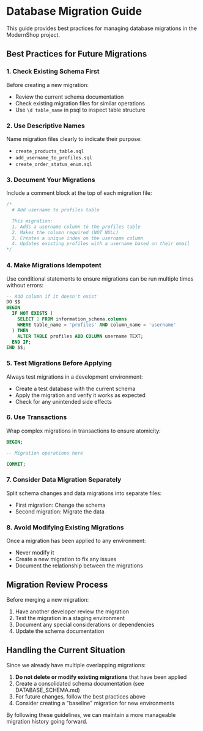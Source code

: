 # Database Migration Guide

This guide provides best practices for managing database migrations in the ModernShop project.

## Best Practices for Future Migrations

### 1. Check Existing Schema First

Before creating a new migration:
- Review the current schema documentation
- Check existing migration files for similar operations
- Use `\d table_name` in psql to inspect table structure

### 2. Use Descriptive Names

Name migration files clearly to indicate their purpose:
- `create_products_table.sql`
- `add_username_to_profiles.sql`
- `create_order_status_enum.sql`

### 3. Document Your Migrations

Include a comment block at the top of each migration file:

```sql
/*
  # Add username to profiles table

  This migration:
  1. Adds a username column to the profiles table
  2. Makes the column required (NOT NULL)
  3. Creates a unique index on the username column
  4. Updates existing profiles with a username based on their email
*/
```

### 4. Make Migrations Idempotent

Use conditional statements to ensure migrations can be run multiple times without errors:

```sql
-- Add column if it doesn't exist
DO $$ 
BEGIN
  IF NOT EXISTS (
    SELECT 1 FROM information_schema.columns 
    WHERE table_name = 'profiles' AND column_name = 'username'
  ) THEN
    ALTER TABLE profiles ADD COLUMN username TEXT;
  END IF;
END $$;
```

### 5. Test Migrations Before Applying

Always test migrations in a development environment:
- Create a test database with the current schema
- Apply the migration and verify it works as expected
- Check for any unintended side effects

### 6. Use Transactions

Wrap complex migrations in transactions to ensure atomicity:

```sql
BEGIN;

-- Migration operations here

COMMIT;
```

### 7. Consider Data Migration Separately

Split schema changes and data migrations into separate files:
- First migration: Change the schema
- Second migration: Migrate the data

### 8. Avoid Modifying Existing Migrations

Once a migration has been applied to any environment:
- Never modify it
- Create a new migration to fix any issues
- Document the relationship between the migrations

## Migration Review Process

Before merging a new migration:
1. Have another developer review the migration
2. Test the migration in a staging environment
3. Document any special considerations or dependencies
4. Update the schema documentation

## Handling the Current Situation

Since we already have multiple overlapping migrations:

1. **Do not delete or modify existing migrations** that have been applied
2. Create a consolidated schema documentation (see DATABASE_SCHEMA.md)
3. For future changes, follow the best practices above
4. Consider creating a "baseline" migration for new environments

By following these guidelines, we can maintain a more manageable migration history going forward.
